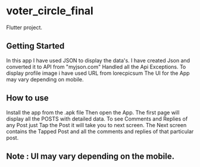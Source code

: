 # voter_circle_final

Flutter project.

## Getting Started
In this app I have used JSON to display the data's.
I have created Json and converted it to API from "myjson.com"
Handled all the Api Exceptions.
To display profile image i have used URL from lorecpicsum
The UI for the App may vary depending on mobile.



## How to use
Install the app from the .apk file
Then open the App.
The first page will display all the POSTS with detailed data.
To see Comments and Replies of any Post just Tap the Post it will take you to next screen.
The Next screen contains the Tapped Post and all the comments and replies of that particular post.


## Note : UI may vary depending on the mobile.
